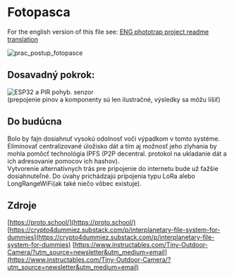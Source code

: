 <h1>Fotopasca</h1>  

For the english version of this file see: [ENG phototrap project readme translation](https://github.com/romankiss/R-IoT/blob/main/Projects/2023/R-IoT-Fotopasca/ENG%20phototrap%20project%20readme%20translation.md)

![prac_postup_fotopasce](https://github.com/romankiss/R-IoT/assets/59760649/9d4d7acb-c86b-41d1-9649-4b85d9d8b1bb)

    
## Dosavadný pokrok:    
![ESP32 a PIR pohyb. senzor](https://github.com/romankiss/R-IoT/assets/59760649/923af352-fe12-4d16-89da-fdbeb8ebde39)    
(prepojenie pinov a komponenty sú len ilustračné, výsledky sa môžu líšiť)

## Do budúcna
Bolo by fajn dosiahnuť vysokú odolnosť voči výpadkom v tomto systéme.     
Eliminovať centralizované úložisko dát a tím aj možnosť jeho zlyhania by mohla pomôcť technológia IPFS (P2P decentral. protokol na ukladanie dát a ich adresovanie pomocov ich hashov).  
Vytvorenie alternatívnych trás pre pripojenie do internetu bude už ťažšie dosiahnuteľné. Do úvahy prichádzajú pripojenia typu LoRa alebo LongRangeWiFi(ak také niečo vôbec existuje).

## Zdroje
[https://proto.school/](https://proto.school/)   
[https://crypto4dummiez.substack.com/p/interplanetary-file-system-for-dummies](https://crypto4dummiez.substack.com/p/interplanetary-file-system-for-dummies)
[https://www.instructables.com/Tiny-Outdoor-Camera/?utm_source=newsletter&utm_medium=email](https://www.instructables.com/Tiny-Outdoor-Camera/?utm_source=newsletter&utm_medium=email)

